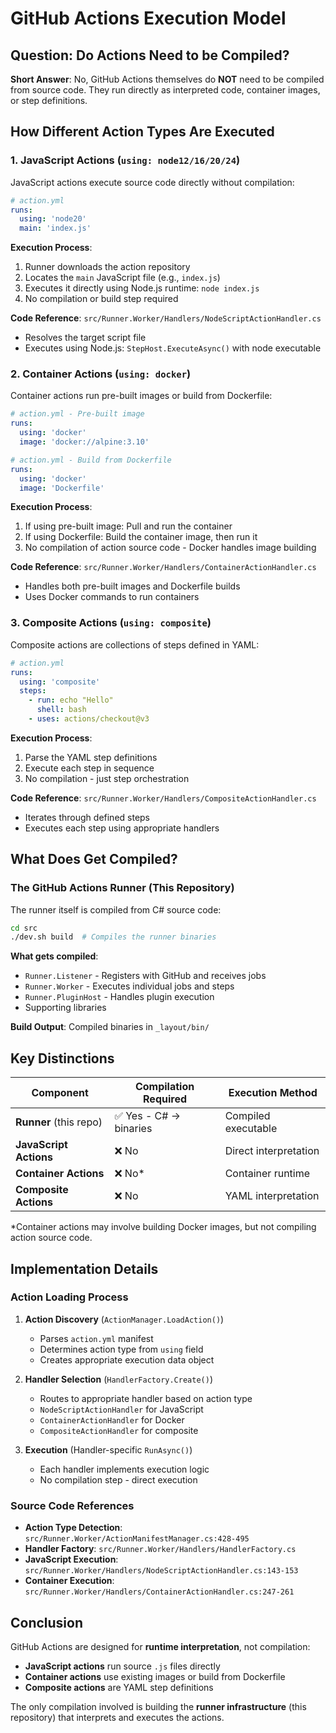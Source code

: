 # GitHub Actions Execution Model

## Question: Do Actions Need to be Compiled?

**Short Answer**: No, GitHub Actions themselves do **NOT** need to be compiled from source code. They run directly as interpreted code, container images, or step definitions.

## How Different Action Types Are Executed

### 1. JavaScript Actions (`using: node12/16/20/24`)

JavaScript actions execute source code directly without compilation:

```yaml
# action.yml
runs:
  using: 'node20'
  main: 'index.js'
```

**Execution Process**:
1. Runner downloads the action repository
2. Locates the `main` JavaScript file (e.g., `index.js`)
3. Executes it directly using Node.js runtime: `node index.js`
4. No compilation or build step required

**Code Reference**: `src/Runner.Worker/Handlers/NodeScriptActionHandler.cs`
- Resolves the target script file
- Executes using Node.js: `StepHost.ExecuteAsync()` with node executable

### 2. Container Actions (`using: docker`)

Container actions run pre-built images or build from Dockerfile:

```yaml
# action.yml - Pre-built image
runs:
  using: 'docker'
  image: 'docker://alpine:3.10'
```

```yaml
# action.yml - Build from Dockerfile
runs:
  using: 'docker'
  image: 'Dockerfile'
```

**Execution Process**:
1. If using pre-built image: Pull and run the container
2. If using Dockerfile: Build the container image, then run it
3. No compilation of action source code - Docker handles image building

**Code Reference**: `src/Runner.Worker/Handlers/ContainerActionHandler.cs`
- Handles both pre-built images and Dockerfile builds
- Uses Docker commands to run containers

### 3. Composite Actions (`using: composite`)

Composite actions are collections of steps defined in YAML:

```yaml
# action.yml
runs:
  using: 'composite'
  steps:
    - run: echo "Hello"
      shell: bash
    - uses: actions/checkout@v3
```

**Execution Process**:
1. Parse the YAML step definitions
2. Execute each step in sequence
3. No compilation - just step orchestration

**Code Reference**: `src/Runner.Worker/Handlers/CompositeActionHandler.cs`
- Iterates through defined steps
- Executes each step using appropriate handlers

## What Does Get Compiled?

### The GitHub Actions Runner (This Repository)

The runner itself is compiled from C# source code:

```bash
cd src
./dev.sh build  # Compiles the runner binaries
```

**What gets compiled**:
- `Runner.Listener` - Registers with GitHub and receives jobs
- `Runner.Worker` - Executes individual jobs and steps
- `Runner.PluginHost` - Handles plugin execution
- Supporting libraries

**Build Output**: Compiled binaries in `_layout/bin/`

## Key Distinctions

| Component | Compilation Required | Execution Method |
|-----------|---------------------|------------------|
| **Runner** (this repo) | ✅ Yes - C# → binaries | Compiled executable |
| **JavaScript Actions** | ❌ No | Direct interpretation |
| **Container Actions** | ❌ No* | Container runtime |
| **Composite Actions** | ❌ No | YAML interpretation |

*Container actions may involve building Docker images, but not compiling action source code.

## Implementation Details

### Action Loading Process

1. **Action Discovery** (`ActionManager.LoadAction()`)
   - Parses `action.yml` manifest
   - Determines action type from `using` field
   - Creates appropriate execution data object

2. **Handler Selection** (`HandlerFactory.Create()`)
   - Routes to appropriate handler based on action type
   - `NodeScriptActionHandler` for JavaScript
   - `ContainerActionHandler` for Docker
   - `CompositeActionHandler` for composite

3. **Execution** (Handler-specific `RunAsync()`)
   - Each handler implements execution logic
   - No compilation step - direct execution

### Source Code References

- **Action Type Detection**: `src/Runner.Worker/ActionManifestManager.cs:428-495`
- **Handler Factory**: `src/Runner.Worker/Handlers/HandlerFactory.cs`
- **JavaScript Execution**: `src/Runner.Worker/Handlers/NodeScriptActionHandler.cs:143-153`
- **Container Execution**: `src/Runner.Worker/Handlers/ContainerActionHandler.cs:247-261`

## Conclusion

GitHub Actions are designed for **runtime interpretation**, not compilation:

- **JavaScript actions** run source `.js` files directly
- **Container actions** use existing images or build from Dockerfile
- **Composite actions** are YAML step definitions

The only compilation involved is building the **runner infrastructure** (this repository) that interprets and executes the actions.